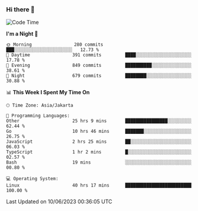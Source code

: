 ### Hi there 👋

<!--
**rmsubekti/rmsubekti** is a ✨ _special_ ✨ repository because its `README.md` (this file) appears on your GitHub profile.

Here are some ideas to get you started:

- 🔭 I’m currently working on ...
- 🌱 I’m currently learning ...
- 👯 I’m looking to collaborate on ...
- 🤔 I’m looking for help with ...
- 💬 Ask me about ...
- 📫 How to reach me: ...
- 😄 Pronouns: ...
- ⚡ Fun fact: ...
-->

<!--START_SECTION:waka-->
![Code Time](http://img.shields.io/badge/Code%20Time-1%2C453%20hrs%2038%20mins-blue)

**I'm a Night 🦉** 

```text
🌞 Morning                280 commits         ███░░░░░░░░░░░░░░░░░░░░░░   12.73 % 
🌆 Daytime                391 commits         ████░░░░░░░░░░░░░░░░░░░░░   17.78 % 
🌃 Evening                849 commits         ██████████░░░░░░░░░░░░░░░   38.61 % 
🌙 Night                  679 commits         ████████░░░░░░░░░░░░░░░░░   30.88 % 
```


📊 **This Week I Spent My Time On** 

```text
🕑︎ Time Zone: Asia/Jakarta

💬 Programming Languages: 
Other                    25 hrs 9 mins       ████████████████░░░░░░░░░   62.44 % 
Go                       10 hrs 46 mins      ███████░░░░░░░░░░░░░░░░░░   26.75 % 
JavaScript               2 hrs 25 mins       ██░░░░░░░░░░░░░░░░░░░░░░░   06.03 % 
TypeScript               1 hr 2 mins         █░░░░░░░░░░░░░░░░░░░░░░░░   02.57 % 
Bash                     19 mins             ░░░░░░░░░░░░░░░░░░░░░░░░░   00.80 % 

💻 Operating System: 
Linux                    40 hrs 17 mins      █████████████████████████   100.00 % 
```


 Last Updated on 10/06/2023 00:36:05 UTC
<!--END_SECTION:waka-->
